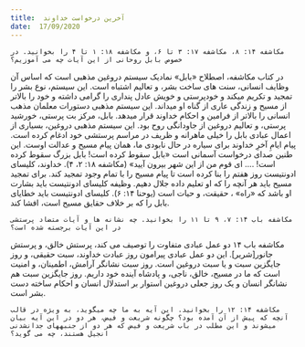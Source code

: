 ```yaml
---
title:  آخرین درخواست خداوند
date:  17/09/2020
---
```


`مکاشفه ۱۴: ۸، مکاشفه ۱۷: ۳ تا ۶، و مکاشفه ۱۸: ۱ تا ۴ را بخوانید. در خصوص بابل روحانی از این آیات چه می آموزیم؟`

در کتاب مکاشفه، اصطلاح «بابل» نمادیک سیستم دروغین مذهبی است که اساس آن وظایف انسانی، سنت های ساخت بشر، و تعالیم اشتباه است. این سیستم، نوع بشر را تمجید و تکریم میکند و خودپرستی و خویش عادل پنداری را گرامی داشته و خود را بالاتر از مسیح و زندگی عاری از گناه او میداند. این سیستم مذهبی دستورات معلمان مذهب انسانی را بالاتر از فرامین و احکام خداوند قرار میدهد. بابل، مرکز بت پرستی، خورشید پرستی، و تعالیم دروغین از جاودانگی روح بود. این سیستم مذهبی دروغین، بسیاری از اعمال عبادی بابل را خیلی ماهرانه و ظریف در مراسم پرستشی خود ادغام کرده است. پیام ایامِ  آخرِ خداوند برای سیاره در حال نابودی ما، همان پیام مسیح و عدالت اوست. این طنین صدای درخواست آسمانی است «بابل سقوط کرده است! بابل بزرگ سقوط کرده است! .... ای قوم من از این شهر بیرون آیید» (مکاشفه ۱۸: ۲، ۴). خداوند، کلیسای ادونتیست روز هفتم را بنا کرده است تا پیام مسیح را با تمام وجود تمجید کند. برای تمجید مسیح باید هر آنچه را که او تعلیم داده جلال دهیم. وظیفه کلیسای ادونتیست باید بشارت او باشد که «راه» ، حقیقت، و حیات است (یوحنا ۱۴: ۶). کلیسای ادونتیست باید خطایای بابل را که بر خلاف حقایق مسیح است، افشا کند.

`مکاشفه باب ۱۴: ۷، ۹ تا ۱۱ را بخوانید. چه نشانه ها و آیات متضاد پرستشی در این آیات برجسته شده است؟`

مکاشفه باب ۱۴ دو عمل عبادی متفاوت را توصیف می کند، پرستش خالق، و پرستش جانور[شریر]. این دو عمل عبادی پیرامون روز عبادت خداوند، سبت حقیقی، و روز جایگزین سبت و یا سبت دروغین است. روز سبت نشانگر آرامش، اطمینان، و امنیت است که ما در مسیح، خالق، ناجی، و پادشاه آینده خود داریم. روز جایگزین سبت هم نشانگر انسان و یک روز جعلی دروغین استوار بر استدلال انسان و احکام ساخته دست بشر است.

`مکاشفه ۱۴: ۱۲ را بخوانید. این آیه به ما چه میگوید، به ویژه در قالب آنچه که پیش از آن آمده بود؟ چگونه شریعت و فیض، هر دو در این آیه بیان میشوند و این مطلب در باب شریعت و فیض که هر دو از جنبههای جدانشدنی انجیل هستند، چه می گوید؟`